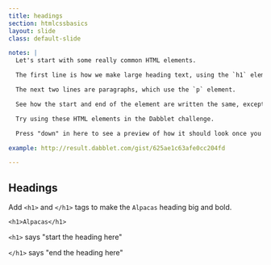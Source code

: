 ```yaml
---
title: headings
section: htmlcssbasics
layout: slide
class: default-slide

notes: |
  Let's start with some really common HTML elements.

  The first line is how we make large heading text, using the `h1` element. That's a "one" after the "h" by the way!

  The next two lines are paragraphs, which use the `p` element.

  See how the start and end of the element are written the same, except for the  extra "slash" at the end? That's a really common format in HTML.

  Try using these HTML elements in the Dabblet challenge.

  Press "down" in here to see a preview of how it should look once you're done!

example: http://result.dabblet.com/gist/625ae1c63afe0cc204fd

---
```


## Headings

Add `<h1>` and `</h1>` tags to make the `Alpacas` heading big and bold.


    <h1>Alpacas</h1>

`<h1>` says "start the heading here"

`</h1>` says "end the heading here"